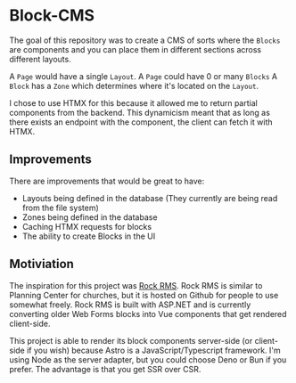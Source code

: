 # Block-CMS

The goal of this repository was to create a CMS of sorts where the `Blocks` are components and you can place them in different sections across different layouts.

A `Page` would have a single `Layout`.
A `Page` could have 0 or many  `Blocks`
A `Block` has a `Zone` which determines where it's located on the `Layout`.

I chose to use HTMX for this because it allowed me to return partial components from the backend.
This dynamicism meant that as long as there exists an endpoint with the component, the client can fetch it with HTMX.

## Improvements
There are improvements that would be great to have:
- Layouts being defined in the database (They currently are being read from the file system)
- Zones being defined in the database
- Caching HTMX requests for blocks
- The ability to create Blocks in the UI

## Motiviation
The inspiration for this project was [Rock RMS](https://github.com/SparkDevNetwork/Rock).
Rock RMS is similar to Planning Center for churches, but it is hosted on Github for people to use somewhat freely.
Rock RMS is built with ASP.NET and is currently converting older Web Forms blocks into Vue components that get rendered client-side.

This project is able to render its block components server-side (or client-side if you wish) because Astro is a JavaScript/Typescript framework.
I'm using Node as the server adapter, but you could choose Deno or Bun if you prefer. 
The advantage is that you get SSR over CSR.

